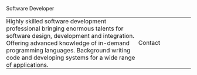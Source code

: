 <p width="100%">Software Developer</p>
<table>
<tr>
<td width="70%" style="border: 0; padding: 0;">
Highly skilled software development professional bringing enormous
talents for software design, development and integration. Offering
advanced knowledge of in-demand programming languages. Background
writing code and developing systems for a wide range of applications.
</td>
<td width="30%" border="0">
Contact
</td>
</tr>
</table>
